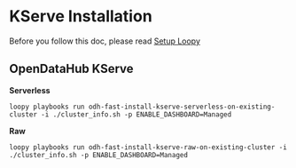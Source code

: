 # KServe Installation 

Before you follow this doc, please read [Setup Loopy](./loopy-setup.md)

## OpenDataHub KServe

**Serverless**
~~~
loopy playbooks run odh-fast-install-kserve-serverless-on-existing-cluster -i ./cluster_info.sh -p ENABLE_DASHBOARD=Managed
~~~

**Raw**
~~~
loopy playbooks run odh-fast-install-kserve-raw-on-existing-cluster -i ./cluster_info.sh -p ENABLE_DASHBOARD=Managed
~~~
